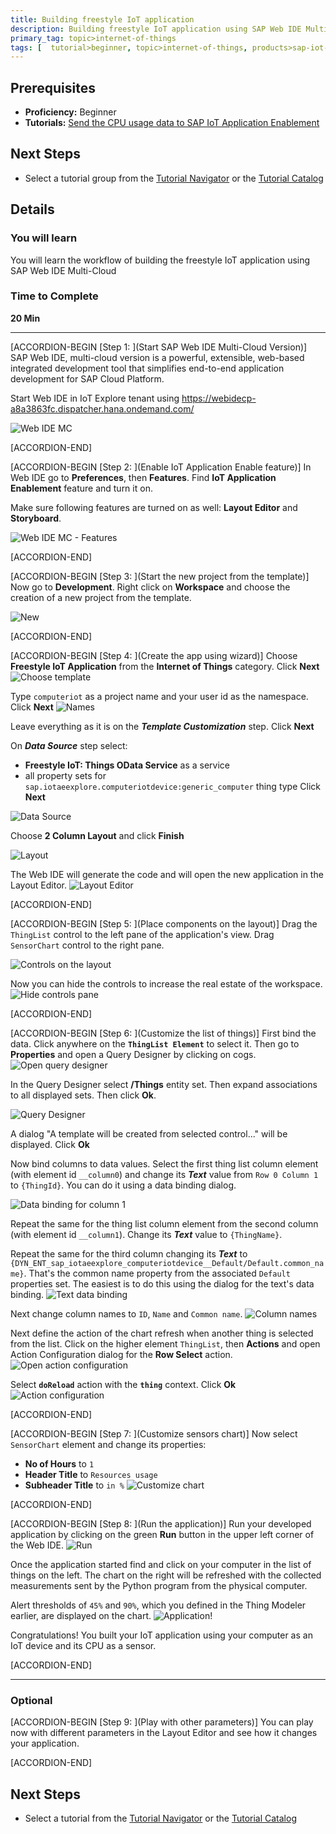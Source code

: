 ```yaml
---
title: Building freestyle IoT application
description: Building freestyle IoT application using SAP Web IDE Multi-Cloud in SAP Cloud Platform
primary_tag: topic>internet-of-things
tags: [  tutorial>beginner, topic>internet-of-things, products>sap-iot-application-enablement, products>sap-cloud-platform, products>sap-web-ide ]
---
```


## Prerequisites  
 - **Proficiency:** Beginner
 - **Tutorials:** [Send the CPU usage data to SAP IoT Application Enablement](https://www.sap.com/developer/tutorials/iotae-comp-sendpy0.html)


## Next Steps
 - Select a tutorial group from the [Tutorial Navigator](http://www.sap.com/developer/tutorial-navigator.html) or the [Tutorial Catalog](https://www.sap.com/developer/tutorial-navigator.tutorials.html) 

## Details
### You will learn  
You will learn the workflow of building the freestyle IoT application using SAP Web IDE Multi-Cloud

### Time to Complete
**20 Min**

---

[ACCORDION-BEGIN [Step 1: ](Start SAP Web IDE Multi-Cloud Version)]
SAP Web IDE, multi-cloud version is a powerful, extensible, web-based integrated development tool that simplifies end-to-end application development for SAP Cloud Platform.

Start Web IDE in IoT Explore tenant using https://webidecp-a8a3863fc.dispatcher.hana.ondemand.com/

![Web IDE MC](iotaecompappmc0010.jpg)


[ACCORDION-END]

[ACCORDION-BEGIN [Step 2: ](Enable IoT Application Enable feature)]
In Web IDE go to **Preferences**, then **Features**. Find **IoT Application Enablement** feature and turn it on.

Make sure following features are turned on as well: **Layout Editor** and **Storyboard**.

![Web IDE MC - Features](iotaecompappmc0020.jpg)



[ACCORDION-END]


[ACCORDION-BEGIN [Step 3: ](Start the new project from the template)]
Now go to **Development**. Right click on **Workspace** and choose the creation of a new project from the template.

![New](iotaecompappmc0030.jpg)




[ACCORDION-END]

[ACCORDION-BEGIN [Step 4: ](Create the app using wizard)]
Choose **Freestyle IoT Application** from the **Internet of Things** category. Click **Next**
![Choose template](iotaecompappmc0040.jpg)

Type `computeriot` as a project name and your user id as the namespace. Click **Next**
![Names](iotaecompappmc0050.jpg)

Leave everything as it is on the ___Template Customization___ step. Click **Next**

On ___Data Source___ step select:
 - **Freestyle IoT: Things OData Service** as a service
 - all property sets for `sap.iotaeexplore.computeriotdevice:generic_computer` thing type
Click **Next**

![Data Source](iotaecompappmc0060.jpg)

Choose **2 Column Layout** and click **Finish**


![Layout](iotaecompappmc0070.jpg)

The Web IDE will generate the code and will open the new application in the Layout Editor.
![Layout Editor](iotaecompappmc0080.jpg)


[ACCORDION-END]

[ACCORDION-BEGIN [Step 5: ](Place components on the layout)]
Drag the `ThingList` control to the left pane of the application's view. Drag `SensorChart` control to the right pane.

![Controls on the layout](iotaecompappmc0090.jpg)

Now you can hide the controls to increase the real estate of the workspace.
![Hide controls pane](iotaecompappmc0100.jpg)


[ACCORDION-END]

[ACCORDION-BEGIN [Step 6: ](Customize the list of things)]
First bind the data. Click anywhere on the **`ThingList Element`** to select it. Then go to **Properties** and open a Query Designer by clicking on cogs.
![Open query designer](iotaecompappmc0110.jpg)

In the Query Designer select **/Things** entity set. Then expand associations to all displayed sets. Then click **Ok**.

![Query Designer](iotaecompappmc0120.jpg)

A dialog "A template will be created from selected control..." will be displayed. Click **Ok**

Now bind columns to data values. Select the first thing list column element (with element id `__column0`) and change its ___Text___ value from `Row 0 Column 1` to `{ThingId}`. You can do it using a data binding dialog.

![Data binding for column 1](iotaecompappmc0130.jpg)

Repeat the same for the thing list column element from the second column (with element id `__column1`). Change its ___Text___ value to `{ThingName}`.

Repeat the same for the third column changing its ___Text___ to `{DYN_ENT_sap_iotaeexplore_computeriotdevice__Default/Default.common_name}`. That's the common name property from the associated `Default` properties set. The easiest is to do this using the dialog for the text's data binding.
![Text data binding](iotaecompappmc0140.jpg)

Next change column names to `ID`, `Name` and `Common name`.
![Column names](iotaecompappmc0150.jpg)

Next define the action of the chart refresh when another thing is selected from the list. Click on the higher element `ThingList`, then **Actions** and open Action Configuration dialog for the **Row Select** action.
![Open action configuration](iotaecompappmc0160.jpg)

Select **`doReload`** action with the **`thing`** context. Click **Ok**
![Action configuration](iotaecompappmc0170.jpg)


[ACCORDION-END]

[ACCORDION-BEGIN [Step 7: ](Customize sensors chart)]
Now select `SensorChart` element and change its properties:
 - **No of Hours** to `1`
 - **Header Title** to `Resources usage`
 - **Subheader Title** to `in %`
![Customize chart](iotaecompappmc0180.jpg)


[ACCORDION-END]

[ACCORDION-BEGIN [Step 8: ](Run the application)]
Run your developed application by clicking on the green **Run** button in the upper left corner of the Web IDE.
![Run](iotaecompappmc0190.jpg)

Once the application started find and click on your computer in the list of things on the left. The chart on the right will be refreshed with the collected measurements sent by the Python program from the physical computer.

Alert thresholds of `45%` and `90%`, which you defined in the Thing Modeler earlier, are displayed on the chart.
![Application!](iotaecompappmc0200.jpg)

Congratulations! You built your IoT application using your computer as an IoT device and its CPU as a sensor.


[ACCORDION-END]

---

### Optional


[ACCORDION-BEGIN [Step 9: ](Play with other parameters)]
You can play now with different parameters in the Layout Editor and see how it changes your application.


[ACCORDION-END]


## Next Steps
- Select a tutorial from the [Tutorial Navigator](http://www.sap.com/developer/tutorial-navigator.html) or the [Tutorial Catalog](http://www.sap.com/developer/tutorials.html)
